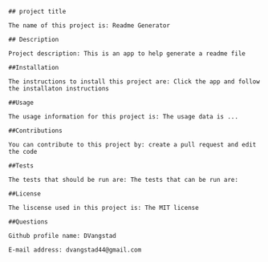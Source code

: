 
    ## project title
    
    The name of this project is: Readme Generator

    ## Description

    Project description: This is an app to help generate a readme file

    ##Installation

    The instructions to install this project are: Click the app and follow the installaton instructions

    ##Usage

    The usage information for this project is: The usage data is ...

    ##Contributions

    You can contribute to this project by: create a pull request and edit the code

    ##Tests

    The tests that should be run are: The tests that can be run are:

    ##License

    The liscense used in this project is: The MIT license

    ##Questions

    Github profile name: DVangstad

    E-mail address: dvangstad44@gmail.com